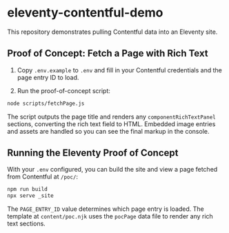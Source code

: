 # eleventy-contentful-demo

This repository demonstrates pulling Contentful data into an Eleventy site.

## Proof of Concept: Fetch a Page with Rich Text

1. Copy `.env.example` to `.env` and fill in your Contentful credentials and the page entry ID to load.

2. Run the proof-of-concept script:

```bash
node scripts/fetchPage.js
```

The script outputs the page title and renders any `componentRichTextPanel` sections, converting the rich text field to HTML. Embedded image entries and assets are handled so you can see the final markup in the console.


## Running the Eleventy Proof of Concept

With your `.env` configured, you can build the site and view a page fetched from Contentful at `/poc/`:

```bash
npm run build
npx serve _site
```

The `PAGE_ENTRY_ID` value determines which page entry is loaded. The template at `content/poc.njk` uses the `pocPage` data file to render any rich text sections.
